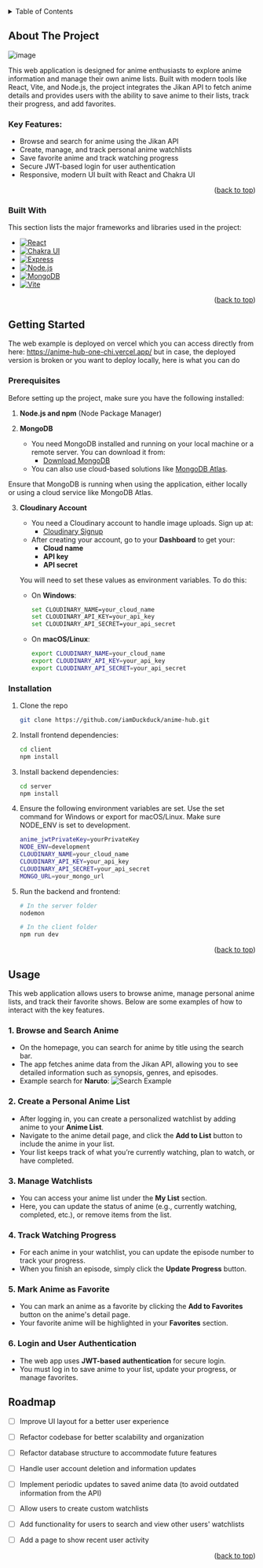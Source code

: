 <!-- Improved compatibility of back to top link: See: https://github.com/othneildrew/Best-README-Template/pull/73 -->
<a id="readme-top"></a>

<!-- TABLE OF CONTENTS -->
<details>
  <summary>Table of Contents</summary>
  <ol>
    <li>
      <a href="#about-the-project">About The Project</a>
      <ul>
        <li><a href="#built-with">Built With</a></li>
      </ul>
    </li>
    <li>
      <a href="#getting-started">Getting Started</a>
      <ul>
        <li><a href="#prerequisites">Prerequisites</a></li>
        <li><a href="#installation">Installation</a></li>
      </ul>
    </li>
    <li><a href="#usage">Usage</a></li>
    <li><a href="#roadmap">Roadmap</a></li>
  </ol>
</details>



<!-- ABOUT THE PROJECT -->
## About The Project

![image](https://github.com/user-attachments/assets/559cd999-3ba9-45ef-af63-3f91095b92f7)


This web application is designed for anime enthusiasts to explore anime information and manage their own anime lists. Built with modern tools like React, Vite, and Node.js, the project integrates the Jikan API to fetch anime details and provides users with the ability to save anime to their lists, track their progress, and add favorites.

### Key Features:
* Browse and search for anime using the Jikan API
* Create, manage, and track personal anime watchlists
* Save favorite anime and track watching progress
* Secure JWT-based login for user authentication
* Responsive, modern UI built with React and Chakra UI

<p align="right">(<a href="#readme-top">back to top</a>)</p>



### Built With

This section lists the major frameworks and libraries used in the project:

* [![React][React.js]][React-url]
* [![Chakra UI][ChakraUI-badge]][ChakraUI-url]
* [![Express][Express-badge]][Express-url]
* [![Node.js][NodeJS-badge]][NodeJS-url]
* [![MongoDB][MongoDB-badge]][MongoDB-url]
* [![Vite][Vite-badge]][Vite-url]

<p align="right">(<a href="#readme-top">back to top</a>)</p>



<!-- GETTING STARTED -->
## Getting Started

The web example is deployed on vercel which you can access directly from here: https://anime-hub-one-chi.vercel.app/
but in case, the deployed version is broken or you want to deploy locally, here is what you can do

### Prerequisites

Before setting up the project, make sure you have the following installed:

1. **Node.js and npm** (Node Package Manager)


2. **MongoDB**
   * You need MongoDB installed and running on your local machine or a remote server. You can download it from:
     * [Download MongoDB](https://www.mongodb.com/try/download/community)
   * You can also use cloud-based solutions like [MongoDB Atlas](https://www.mongodb.com/cloud/atlas).

Ensure that MongoDB is running when using the application, either locally or using a cloud service like MongoDB Atlas.

3. **Cloudinary Account**
   * You need a Cloudinary account to handle image uploads. Sign up at:
     * [Cloudinary Signup](https://cloudinary.com/)
   * After creating your account, go to your **Dashboard** to get your:
     * **Cloud name**
     * **API key**
     * **API secret**

    You will need to set these values as environment variables. To do this:

   - On **Windows**:
     ```sh
     set CLOUDINARY_NAME=your_cloud_name
     set CLOUDINARY_API_KEY=your_api_key
     set CLOUDINARY_API_SECRET=your_api_secret
     ```

   - On **macOS/Linux**:
     ```sh
     export CLOUDINARY_NAME=your_cloud_name
     export CLOUDINARY_API_KEY=your_api_key
     export CLOUDINARY_API_SECRET=your_api_secret
     ```
     
### Installation

1. Clone the repo
   ```sh
   git clone https://github.com/iamDuckduck/anime-hub.git
   ```
2. Install frontend dependencies:
   ```sh
   cd client
   npm install
   ```
3. Install backend dependencies:
   ```sh
   cd server
   npm install
   ```
4. Ensure the following environment variables are set. Use the set command for Windows or export for macOS/Linux. Make sure NODE_ENV is set to development.
   ```sh
   anime_jwtPrivateKey=yourPrivateKey
   NODE_ENV=development
   CLOUDINARY_NAME=your_cloud_name
   CLOUDINARY_API_KEY=your_api_key
   CLOUDINARY_API_SECRET=your_api_secret
   MONGO_URL=your_mongo_url
   ```
5. Run the backend and frontend:
   ```sh
   # In the server folder
   nodemon

   # In the client folder
   npm run dev
   ```
<p align="right">(<a href="#readme-top">back to top</a>)</p>



<!-- USAGE EXAMPLES -->
## Usage

This web application allows users to browse anime, manage personal anime lists, and track their favorite shows. Below are some examples of how to interact with the key features.

### 1. **Browse and Search Anime**
   * On the homepage, you can search for anime by title using the search bar.
   * The app fetches anime data from the Jikan API, allowing you to see detailed information such as synopsis, genres, and episodes.
   * Example search for **Naruto**:
     ![Search Example](https://github.com/iamDuckduck/anime-hub/images/search-example.png)

### 2. **Create a Personal Anime List**
   * After logging in, you can create a personalized watchlist by adding anime to your **Anime List**.
   * Navigate to the anime detail page, and click the **Add to List** button to include the anime in your list.
   * Your list keeps track of what you’re currently watching, plan to watch, or have completed.

### 3. **Manage Watchlists**
   * You can access your anime list under the **My List** section.
   * Here, you can update the status of anime (e.g., currently watching, completed, etc.), or remove items from the list.

### 4. **Track Watching Progress**
   * For each anime in your watchlist, you can update the episode number to track your progress.
   * When you finish an episode, simply click the **Update Progress** button.

### 5. **Mark Anime as Favorite**
   * You can mark an anime as a favorite by clicking the **Add to Favorites** button on the anime's detail page.
   * Your favorite anime will be highlighted in your **Favorites** section.

### 6. **Login and User Authentication**
   * The web app uses **JWT-based authentication** for secure login.
   * You must log in to save anime to your list, update your progress, or manage favorites.

<!-- ROADMAP -->
## Roadmap
- [ ] Improve UI layout for a better user experience
- [ ] Refactor codebase for better scalability and organization
- [ ] Refactor database structure to accommodate future features
- [ ] Handle user account deletion and information updates
- [ ] Implement periodic updates to saved anime data (to avoid outdated information from the API)
- [ ] Allow users to create custom watchlists
- [ ] Add functionality for users to search and view other users' watchlists
- [ ] Add a page to show recent user activity




<p align="right">(<a href="#readme-top">back to top</a>)</p>




<!-- MARKDOWN LINKS & IMAGES -->
<!-- https://www.markdownguide.org/basic-syntax/#reference-style-links -->
[React.js]: https://img.shields.io/badge/React-20232A?style=for-the-badge&logo=react&logoColor=61DAFB
[React-url]: https://reactjs.org/
[ChakraUI-badge]: https://img.shields.io/badge/Chakra_UI-319795?style=for-the-badge&logo=chakraui&logoColor=white
[ChakraUI-url]: https://chakra-ui.com/
[Express-badge]: https://img.shields.io/badge/Express.js-404D59?style=for-the-badge
[Express-url]: https://expressjs.com/
[NodeJS-badge]: https://img.shields.io/badge/Node.js-43853D?style=for-the-badge&logo=node.js&logoColor=white
[NodeJS-url]: https://nodejs.org/
[MongoDB-badge]: https://img.shields.io/badge/MongoDB-4EA94B?style=for-the-badge&logo=mongodb&logoColor=white
[MongoDB-url]: https://www.mongodb.com/
[Vite-badge]: https://img.shields.io/badge/Vite-646CFF?style=for-the-badge&logo=vite&logoColor=FFD62E
[Vite-url]: https://vitejs.dev/


